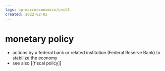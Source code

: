 ```yaml
---
tags: ap-macroeconomics/unit3 
created: 2022-02-02
---
```


# monetary policy

- actions by a federal bank or related institution (Federal Reserve Bank) to stabilize the economy
- see also [[fiscal policy]]

<!---->